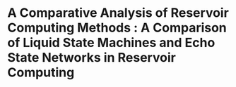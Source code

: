 # A Comparative Analysis of Reservoir Computing Methods : A Comparison of Liquid State Machines and Echo State Networks in Reservoir Computing